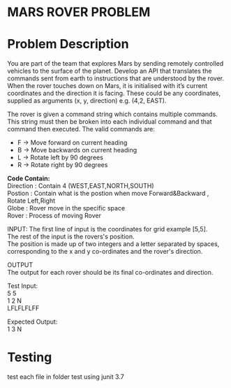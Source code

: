 # MARS ROVER PROBLEM
# Problem Description
You are part of the team that explores Mars by sending remotely controlled vehicles to the surface of the planet. 
Develop an API that translates the commands sent from earth to instructions that are understood by the rover.
When the rover touches down on Mars, it is initialised with it’s current coordinates and the direction
it is facing. These could be any coordinates, supplied as arguments (x, y, direction) e.g. (4,2, EAST).

The rover is given a command string which contains multiple commands. This string must then be
broken into each individual command and that command then executed. The valid commands are:
* F -> Move forward on current heading
* B -> Move backwards on current heading
* L -> Rotate left by 90 degrees
* R -> Rotate right by 90 degrees <br />

**Code Contain:** <br/>
  Direction : Contain 4 (WEST,EAST,NORTH,SOUTH)<br />
  Postion   : Contain what is the postion when move Forward&Backward , Rotate Left,Right<br />
  Globe     : Rover move in the specific space<br />
  Rover     : Process of moving Rover<br />

INPUT:
The first line of input is the coordinates for grid example [5,5].<br />
The rest of the input is the rovers's position.<br />
The position is made up of two integers and a letter separated by spaces, corresponding to the x and y co-ordinates and the rover's direction.<br />

OUTPUT<br />
The output for each rover should be its final co-ordinates and direction.<br />

Test Input:<br />
5 5<br />
1 2 N<br />
LFLFLFLFF<br />

Expected Output:<br />
1 3 N<br />

# Testing
test each file in folder test using junit 3.7 
